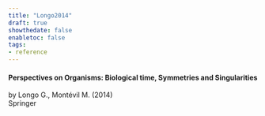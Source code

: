 ```yaml
---
title: "Longo2014"
draft: true
showthedate: false
enabletoc: false
tags:
- reference
---
```


#### **Perspectives on Organisms: Biological time, Symmetries and Singularities**     
by Longo G., Montévil M. (2014)         
Springer      


